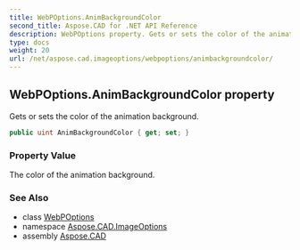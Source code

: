 ```yaml
---
title: WebPOptions.AnimBackgroundColor
second_title: Aspose.CAD for .NET API Reference
description: WebPOptions property. Gets or sets the color of the animation background
type: docs
weight: 20
url: /net/aspose.cad.imageoptions/webpoptions/animbackgroundcolor/
---
```

## WebPOptions.AnimBackgroundColor property

Gets or sets the color of the animation background.

```csharp
public uint AnimBackgroundColor { get; set; }
```

### Property Value

The color of the animation background.

### See Also

* class [WebPOptions](../)
* namespace [Aspose.CAD.ImageOptions](../../webpoptions/)
* assembly [Aspose.CAD](../../../)


